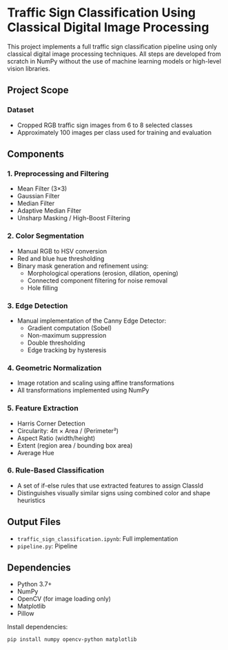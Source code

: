 # Traffic Sign Classification Using Classical Digital Image Processing

This project implements a full traffic sign classification pipeline using only classical digital image processing techniques. All steps are developed from scratch in NumPy without the use of machine learning models or high-level vision libraries.

## Project Scope

### Dataset
- Cropped RGB traffic sign images from 6 to 8 selected classes
- Approximately 100 images per class used for training and evaluation

## Components

### 1. Preprocessing and Filtering
- Mean Filter (3×3)
- Gaussian Filter
- Median Filter
- Adaptive Median Filter
- Unsharp Masking / High-Boost Filtering

### 2. Color Segmentation
- Manual RGB to HSV conversion
- Red and blue hue thresholding
- Binary mask generation and refinement using:
  - Morphological operations (erosion, dilation, opening)
  - Connected component filtering for noise removal
  - Hole filling

### 3. Edge Detection
- Manual implementation of the Canny Edge Detector:
  - Gradient computation (Sobel)
  - Non-maximum suppression
  - Double thresholding
  - Edge tracking by hysteresis

### 4. Geometric Normalization
- Image rotation and scaling using affine transformations
- All transformations implemented using NumPy

### 5. Feature Extraction
- Harris Corner Detection
- Circularity: 4π × Area / (Perimeter²)
- Aspect Ratio (width/height)
- Extent (region area / bounding box area)
- Average Hue

### 6. Rule-Based Classification
- A set of if-else rules that use extracted features to assign ClassId
- Distinguishes visually similar signs using combined color and shape heuristics

## Output Files

- `traffic_sign_classification.ipynb`: Full implementation
- `pipeline.py`: Pipeline

## Dependencies

- Python 3.7+
- NumPy
- OpenCV (for image loading only)
- Matplotlib
- Pillow

Install dependencies:

```bash
pip install numpy opencv-python matplotlib
